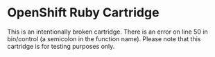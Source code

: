 # OpenShift Ruby Cartridge
This is an intentionally broken cartridge. There is an error on line 50 in bin/control (a semicolon in the function name). Please note that this cartridge is for testing purposes only.
